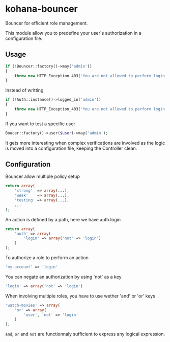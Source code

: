 kohana-bouncer
==============
Bouncer for efficient role management.

This module allow you to predefine your user's authorization in a configuration
file.

Usage
-----
```php
if (!Bouncer::factory()->may('admin')) 
{
    throw new HTTP_Exception_403('You are not allowed to perform login.');
}
```

Instead of writting
```php
if (!Auth::instance()->logged_in('admin')) 
{
    throw new HTTP_Exception_403('You are not allowed to perform login.');
}
```

If you want to test a specific user
```php
Boucer::factory()->user($user)->may('admin');
```

It gets more interesting when complex verifications are involved as the logic
is moved into a configuration file, keeping the Controller clean.

Configuration
-------------
Bouncer allow multiple policy setup
```php
return array(
    'strong'  => array(...),
    'weak'    => array(...),
    'testing' => array(...),
    ...
);
```

An action is defined by a path, here we have auth.login
```php
return array(
    'auth' => array(
        'login' => array('not' => 'login')
    )
);
```

To authorize a role to perform an action
```php
'my-account' => 'login'
```

You can negate an authorization by using 'not' as a key
```php
'login' => array('not' => 'login')
```

When involving multiple roles, you have to use wether 'and' or 'or' keys
```php
'watch-movies' => array(
    'or' => array(
        'user', 'not' => 'login'
    )
);
```

`and`, `or` and `not` are functionnaly sufficient to express any logical
expression.
